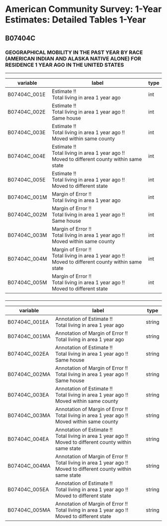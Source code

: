 # American Community Survey: 1-Year Estimates: Detailed Tables 1-Year

## B07404C

### GEOGRAPHICAL MOBILITY IN THE PAST YEAR BY RACE (AMERICAN INDIAN AND ALASKA NATIVE ALONE) FOR RESIDENCE 1 YEAR AGO IN THE UNITED STATES

___

| variable | label | type |
| ----- | ----- | ----- |
| B07404C_001E | Estimate !!<br>Total living in area 1 year ago | int |
| B07404C_002E | Estimate !!<br>Total living in area 1 year ago !!<br>Same house | int |
| B07404C_003E | Estimate !!<br>Total living in area 1 year ago !!<br>Moved within same county | int |
| B07404C_004E | Estimate !!<br>Total living in area 1 year ago !!<br>Moved to different county within same state | int |
| B07404C_005E | Estimate !!<br>Total living in area 1 year ago !!<br>Moved to different state | int |
| B07404C_001M | Margin of Error !!<br>Total living in area 1 year ago | int |
| B07404C_002M | Margin of Error !!<br>Total living in area 1 year ago !!<br>Same house | int |
| B07404C_003M | Margin of Error !!<br>Total living in area 1 year ago !!<br>Moved within same county | int |
| B07404C_004M | Margin of Error !!<br>Total living in area 1 year ago !!<br>Moved to different county within same state | int |
| B07404C_005M | Margin of Error !!<br>Total living in area 1 year ago !!<br>Moved to different state | int |
### 

___

| variable | label | type |
| ----- | ----- | ----- |
| B07404C_001EA | Annotation of Estimate !!<br>Total living in area 1 year ago | string |
| B07404C_001MA | Annotation of Margin of Error !!<br>Total living in area 1 year ago | string |
| B07404C_002EA | Annotation of Estimate !!<br>Total living in area 1 year ago !!<br>Same house | string |
| B07404C_002MA | Annotation of Margin of Error !!<br>Total living in area 1 year ago !!<br>Same house | string |
| B07404C_003EA | Annotation of Estimate !!<br>Total living in area 1 year ago !!<br>Moved within same county | string |
| B07404C_003MA | Annotation of Margin of Error !!<br>Total living in area 1 year ago !!<br>Moved within same county | string |
| B07404C_004EA | Annotation of Estimate !!<br>Total living in area 1 year ago !!<br>Moved to different county within same state | string |
| B07404C_004MA | Annotation of Margin of Error !!<br>Total living in area 1 year ago !!<br>Moved to different county within same state | string |
| B07404C_005EA | Annotation of Estimate !!<br>Total living in area 1 year ago !!<br>Moved to different state | string |
| B07404C_005MA | Annotation of Margin of Error !!<br>Total living in area 1 year ago !!<br>Moved to different state | string |

